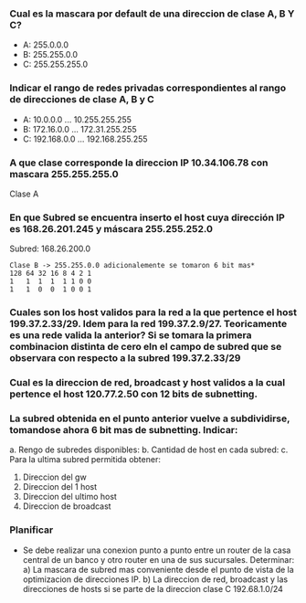 ### Cual es la mascara por default de una direccion de clase A, B Y C?
* A: 255.0.0.0
* B: 255.255.0.0
* C: 255.255.255.0

### Indicar el rango de redes privadas correspondientes al rango de direcciones de clase A, B y C
* A: 10.0.0.0 ... 10.255.255.255
* B: 172.16.0.0 ... 172.31.255.255
* C: 192.168.0.0 ... 192.168.255.255

### A que clase corresponde la direccion IP 10.34.106.78 con mascara 255.255.255.0
Clase A

### En que Subred se encuentra inserto el host cuya dirección IP es 168.26.201.245 y máscara 255.255.252.0
Subred: 168.26.200.0
```
Clase B -> 255.255.0.0 adicionalemente se tomaron 6 bit mas*
128 64 32 16 8 4 2 1 
1   1  1  1  1 1 0 0
1   1  0  0  1 0 0 1
```

### Cuales son los host validos para la red a la que pertence el host 199.37.2.33/29. Idem para la red 199.37.2.9/27. Teoricamente es una rede valida la anterior? Si se tomara la primera combinacion distinta de cero eln el campo de subred que se observara con respecto a la subred 199.37.2.33/29

### Cual es la direccion de red, broadcast y host validos a la cual pertence el host 120.77.2.50 con 12 bits de subnetting.

### La subred obtenida en el punto anterior vuelve a subdividirse, tomandose ahora 6 bit mas de subnetting. Indicar:
a. Rengo de subredes disponibles:
b. Cantidad de host en cada subred:
c. Para la ultima subred permitida obtener:
 1.  Direccion del gw
 1.  Direccion del 1 host
 1.  Direccion del ultimo host
 1.  Direccion de broadcast
 
### Planificar
* Se debe realizar una conexion punto a punto entre un router de la casa central de un banco y otro router en una de sus sucursales. Determinar:
a) La mascara de subred mas conveniente desde el punto de vista de la optimizacion de direcciones IP.
b) La direccion de red, broadcast y las direcciones de hosts si se parte de la direccion clase C 192.68.1.0/24
